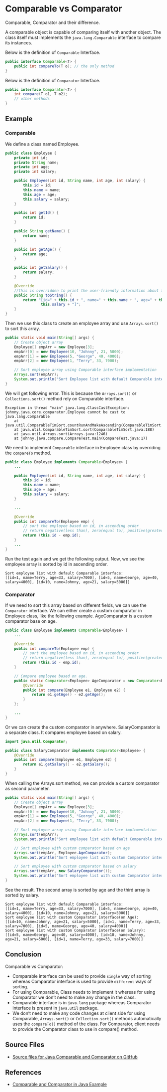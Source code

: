 # Comparable vs Comparator

Comparable, Comparator and their difference.

A comparable object is capable of comparing itself with another object. The class itself must implements the `java.lang.Comparable` interface to compare its instances.

Below is the definition of `Comparable` Interface.

```java
public interface Comparable<T> {
    public int compareTo(T o); // the only method
}
```

Below is the definition of `Comparator` Interface.

```java
public interface Comparator<T> {
    int compare(T o1, T o2);
    // other methods
}
```

## Example

### Comparable

We define a class named Employee.

```java
public class Employee {
    private int id;
    private String name;
    private int age;
    private int salary;

    public Employee(int id, String name, int age, int salary) {
        this.id = id;
        this.name = name;
        this.age = age;
        this.salary = salary;
    }

    public int getId() {
        return id;
    }

    public String getName() {
        return name;
    }

    public int getAge() {
        return age;
    }

    public int getSalary() {
        return salary;
    }

    @Override
    //this is overridden to print the user-friendly information about the Employee
    public String toString() {
        return "[id=" + this.id + ", name=" + this.name + ", age=" + this.age + ", salary=" +
                this.salary + "]";
    }
}
```

Then we use this class to create an employee array and use `Arrays.sort()` to sort this array.

```java
public static void main(String[] args) {
    // Create object array
    Employee[] empArr = new Employee[3];
    empArr[0] = new Employee(10, "Johnny", 21, 5000);
    empArr[1] = new Employee(5, "George", 40, 4000);
    empArr[2] = new Employee(1, "Terry", 33, 7000);

    // Sort employee array using Comparable interface implementation
    Arrays.sort(empArr);
    System.out.println("Sort Employee list with default Comparable interface:\n" + Arrays.toString(empArr));
}
```

We will get following error. This is because the `Arrays.sort()` or `Collections.sort()` method rely on Comparable interface.

```raw
Exception in thread "main" java.lang.ClassCastException: johnny.java.core.comparator.Employee cannot be cast to java.lang.Comparable
    at java.util.ComparableTimSort.countRunAndMakeAscending(ComparableTimSort.java:320)
    at java.util.ComparableTimSort.sort(ComparableTimSort.java:188)
    at java.util.Arrays.sort(Arrays.java:1246)
    at johnny.java.compare.CompareTest.main(CompareTest.java:17)
```

We need to implement `Comparable` interface in Employee class by overriding the `compareTo` method.

```java
public class Employee implements Comparable<Employee> {
    ...

    public Employee(int id, String name, int age, int salary) {
        this.id = id;
        this.name = name;
        this.age = age;
        this.salary = salary;
    }

    ...

    @Override
    public int compareTo(Employee emp) {
        // sort the employee based on id, in ascending order
        // return negative(less than), zero(equal to), positive(greater than)
        return (this.id - emp.id);
    }
    ...
}
```

Run the test again and we get the following output. Now, we see the employee array is sorted by id in ascending order.

```raw
Sort employee list with default Comparable interface:
[[id=1, name=Terry, age=33, salary=7000], [id=5, name=George, age=40, salary=4000], [id=10, name=Johnny, age=21, salary=5000]]
```

### Comparator

If we need to sort this array based on different fields, we can use the `Comparator` interface. We can either create a custom comparator in Employee class, like the following example. AgeComparator is a custom comparator base on age.

```java
public class Employee implements Comparable<Employee> {
    ...

    @Override
    public int compareTo(Employee emp) {
        // sort the employee based on id, in ascending order
        // return negative(less than), zero(equal to), positive(greater than)
        return (this.id - emp.id);
    }

    // Compare employee based on age.
    public static Comparator<Employee> AgeComparator = new Comparator<Employee>() {
        @Override
        public int compare(Employee e1, Employee e2) {
            return e1.getAge() - e2.getAge();
        }
    };

    ...
}
```

Or we can create the custom comparator in anywhere. SalaryComparator is a separate class. It compares employee based on salary.

```java
import java.util.Comparator;

public class SalaryComparator implements Comparator<Employee> {
    @Override
    public int compare(Employee e1, Employee e2) {
        return e1.getSalary() - e2.getSalary();
    }
}
```

When calling the Arrays.sort method, we can provide a custom comparator as second parameter.

```java
public static void main(String[] args) {
    // Create object array
    Employee[] empArr = new Employee[3];
    empArr[0] = new Employee(10, "Johnny", 21, 5000);
    empArr[1] = new Employee(5, "George", 40, 4000);
    empArr[2] = new Employee(1, "Terry", 33, 7000);

    // Sort employee array using Comparable interface implementation
    Arrays.sort(empArr);
    System.out.println("Sort employee list with default Comparable interface:\n" + Arrays.toString(empArr));

    // Sort employee with custom comparator based on age
    Arrays.sort(empArr, Employee.AgeComparator);
    System.out.println("Sort employee list with custom Comparator interface(on Age):\n" + Arrays.toString(empArr));

    // Sort employee with custom comparator based on salary
    Arrays.sort(empArr, new SalaryComparator());
    System.out.println("Sort employee list with custom Comparator interface(on Salary):\n" + Arrays.toString(empArr));
}
```

See the result. The second array is sorted by age and the third array is sorted by salary.

```raw
Sort employee list with default Comparable interface:
[[id=1, name=Terry, age=33, salary=7000], [id=5, name=George, age=40, salary=4000], [id=10, name=Johnny, age=21, salary=5000]]
Sort employee list with custom Comparator interface(on Age):
[[id=10, name=Johnny, age=21, salary=5000], [id=1, name=Terry, age=33, salary=7000], [id=5, name=George, age=40, salary=4000]]
Sort employee list with custom Comparator interface(on Salary):
[[id=5, name=George, age=40, salary=4000], [id=10, name=Johnny, age=21, salary=5000], [id=1, name=Terry, age=33, salary=7000]]
```

## Conclusion

Comparable vs Comparator:

* Comparable interface can be used to provide `single` way of sorting whereas Comparator interface is used to provide `different` ways of sorting.
* For using Comparable, Class needs to implement it whereas for using Comparator we don’t need to make any change in the class.
* Comparable interface is in `java.lang` package whereas Comparator interface is present in `java.util` package.
* We don’t need to make any code changes at client side for using Comparable, `Arrays.sort()` or `Collection.sort()` methods automatically uses the `compareTo()` method of the class. For Comparator, client needs to provide the Comparator class to use in compare() method.

## Source Files

* [Source files for Java Comparable and Comparator on GitHub](https://github.com/jojozhuang/java-programming/tree/master/java-core-comparator)

## References

* [Comparable and Comparator in Java Example](https://www.journaldev.com/780/comparable-and-comparator-in-java-example)
